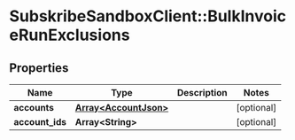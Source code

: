 # SubskribeSandboxClient::BulkInvoiceRunExclusions

## Properties
Name | Type | Description | Notes
------------ | ------------- | ------------- | -------------
**accounts** | [**Array&lt;AccountJson&gt;**](AccountJson.md) |  | [optional] 
**account_ids** | **Array&lt;String&gt;** |  | [optional] 


